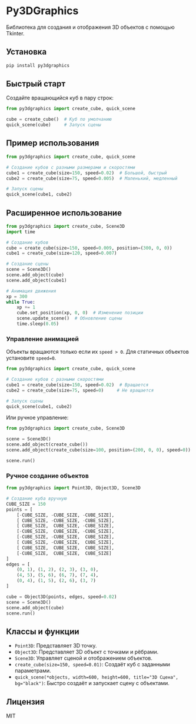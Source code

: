 # Py3DGraphics

Библиотека для создания и отображения 3D объектов с помощью Tkinter.

## Установка

```bash
pip install py3dgraphics
```

## Быстрый старт

Создайте вращающийся куб в пару строк:

```python
from py3dgraphics import create_cube, quick_scene

cube = create_cube()  # Куб по умолчанию
quick_scene(cube)     # Запуск сцены
```

## Пример использования

```python
from py3dgraphics import create_cube, quick_scene

# Создание кубов с разными размерами и скоростями
cube1 = create_cube(size=150, speed=0.02)  # Большой, быстрый
cube2 = create_cube(size=75, speed=0.005)  # Маленький, медленный

# Запуск сцены
quick_scene(cube1, cube2)
```

## Расширенное использование

```python
from py3dgraphics import create_cube, Scene3D
import time

# Создание кубов
cube = create_cube(size=150, speed=0.009, position=(300, 0, 0))
cube1 = create_cube(size=120, speed=0.007)

# Создание сцены
scene = Scene3D()
scene.add_object(cube)
scene.add_object(cube1)

# Анимация движения
xp = 300
while True:
    xp += 1
    cube.set_position(xp, 0, 0)  # Изменение позиции
    scene.update_scene()  # Обновление сцены
    time.sleep(0.05)
```

### Управление анимацией

Объекты вращаются только если их `speed > 0`. Для статичных объектов установите `speed=0`.

```python
from py3dgraphics import create_cube, quick_scene

# Создание кубов с разными скоростями
cube1 = create_cube(size=150, speed=0.02)  # Вращается
cube2 = create_cube(size=75, speed=0)     # Не вращается

# Запуск сцены
quick_scene(cube1, cube2)
```

Или ручное управление:

```python
from py3dgraphics import create_cube, Scene3D

scene = Scene3D()
scene.add_object(create_cube())
scene.add_object(create_cube(size=100, position=(200, 0, 0), speed=0))  # Статичный

scene.run()
```

### Ручное создание объектов

```python
from py3dgraphics import Point3D, Object3D, Scene3D

# Создание куба вручную
CUBE_SIZE = 150
points = [
    [-CUBE_SIZE, -CUBE_SIZE, -CUBE_SIZE],
    [ CUBE_SIZE, -CUBE_SIZE, -CUBE_SIZE],
    [ CUBE_SIZE,  CUBE_SIZE, -CUBE_SIZE],
    [-CUBE_SIZE,  CUBE_SIZE, -CUBE_SIZE],
    [-CUBE_SIZE, -CUBE_SIZE,  CUBE_SIZE],
    [ CUBE_SIZE, -CUBE_SIZE,  CUBE_SIZE],
    [ CUBE_SIZE,  CUBE_SIZE,  CUBE_SIZE],
    [-CUBE_SIZE,  CUBE_SIZE,  CUBE_SIZE]
]
edges = [
    (0, 1), (1, 2), (2, 3), (3, 0),
    (4, 5), (5, 6), (6, 7), (7, 4),
    (0, 4), (1, 5), (2, 6), (3, 7)
]

cube = Object3D(points, edges, speed=0.02)
scene = Scene3D()
scene.add_object(cube)
scene.run()
```

## Классы и функции

- `Point3D`: Представляет 3D точку.
- `Object3D`: Представляет 3D объект с точками и рёбрами.
- `Scene3D`: Управляет сценой и отображением объектов.
- `create_cube(size=150, speed=0.01)`: Создаёт куб с заданными параметрами.
- `quick_scene(*objects, width=600, height=600, title="3D Сцена", bg="black")`: Быстро создаёт и запускает сцену с объектами.

## Лицензия

MIT
